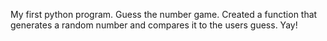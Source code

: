 My first python program. Guess the number game. Created a function that generates a random number and compares it to the users guess. Yay!

